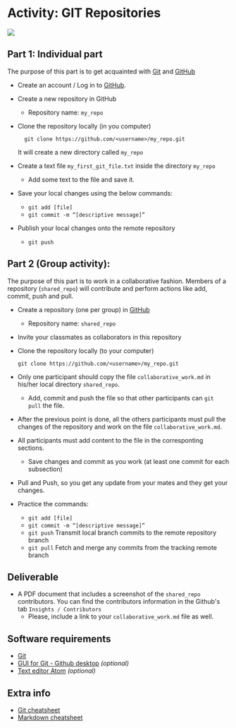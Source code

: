 # Activity: GIT Repositories

![](https://marine.rutgers.edu/~cfree/wp-content/uploads/git-and-github-workflows-12-638.jpg)

## Part 1: Individual part

The purpose of this part is to get acquainted with [Git](https://git-scm.com) and [GitHub](https://github.com)

- Create an account / Log in to [GitHub](https://github.com).

- Create a new repository in GitHub
  + Repository name: `my_repo`

- Clone the repository locally (in you computer)

  ```
    git clone https://github.com/<username>/my_repo.git
  ```
  It will create a new directory called `my_repo`


- Create a text file `my_first_git_file.txt` inside the directory `my_repo`
  - Add some text to the file and save it.

- Save your local changes using the below commands:
	- `git add [file]`
	- `git commit -m “[descriptive message]”`

- Publish your local changes onto the remote repository
	- `git push`



## Part 2 (Group activity):

The purpose of this part is to work in a collaborative fashion.
Members of a repository (`shared_repo`) will contribute and perform actions like add, commit, push and pull.

- Create a repository (one per group) in [GitHub](https://github.com)
  + Repository name: `shared_repo`

- Invite your classmates as collaborators in this repository

- Clone the repository locally (to your computer)
  ```
  git clone https://github.com/<username>/my_repo.git
  ```
- Only one participant should copy the file `collaborative_work.md` in his/her local directory `shared_repo`.
  - Add, commit and push the file so that other participants can `git pull` the file.

- After the previous point is done, all the others participants must pull the changes of the repository and work on the file `collaborative_work.md`.

- All participants must add content to the file in the corresponting sections.
  - Save changes and commit as you work (at least one commit for each subsection)

- Pull and Push, so you get any update from your mates and they get your changes.

- Practice the commands:
  - `git add [file]`
  - `git commit -m “[descriptive message]”`
  - `git push` Transmit local branch commits to the remote repository branch
  - `git pull` Fetch and merge any commits from the tracking remote branch

## Deliverable

- A PDF document that includes a screenshot of the `shared_repo` contributors. You can find the contributors information in the Github's tab `Insights / Contributors`
  - Please, include a link to your `collaborative_work.md` file as well.


## Software requirements

- [Git](https://git-scm.com)
- [GUI for Git - Github desktop](https://desktop.github.com) *(optional)*
- [Text editor Atom](https://atom.io) *(optional)*


## Extra info

- [Git cheatsheet](https://education.github.com/git-cheat-sheet-education.pdf)
- [Markdown cheatsheet](https://github.com/adam-p/markdown-here/wiki/Markdown-Cheatsheet)
